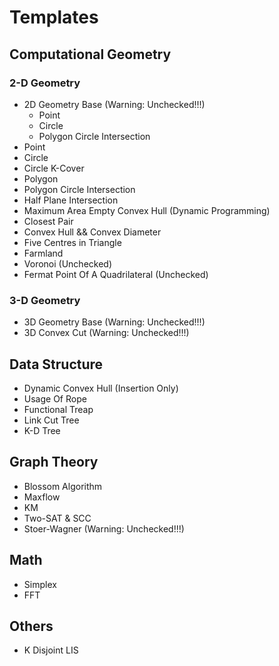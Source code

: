 Templates
=========

## Computational Geometry
### 2-D Geometry
* 2D Geometry Base (Warning: Unchecked!!!)
	* Point
	* Circle
	* Polygon Circle Intersection
* Point
* Circle
* Circle K-Cover
* Polygon
* Polygon Circle Intersection
* Half Plane Intersection
* Maximum Area Empty Convex Hull (Dynamic Programming)
* Closest Pair
* Convex Hull && Convex Diameter
* Five Centres in Triangle
* Farmland
* Voronoi (Unchecked)
* Fermat Point Of A Quadrilateral (Unchecked)

### 3-D Geometry
* 3D Geometry Base (Warning: Unchecked!!!)
* 3D Convex Cut (Warning: Unchecked!!!)

## Data Structure
* Dynamic Convex Hull (Insertion Only)
* Usage Of Rope
* Functional Treap
* Link Cut Tree
* K-D Tree

## Graph Theory
* Blossom Algorithm
* Maxflow
* KM
* Two-SAT & SCC
* Stoer-Wagner (Warning: Unchecked!!!)

## Math
* Simplex
* FFT

## Others
* K Disjoint LIS
